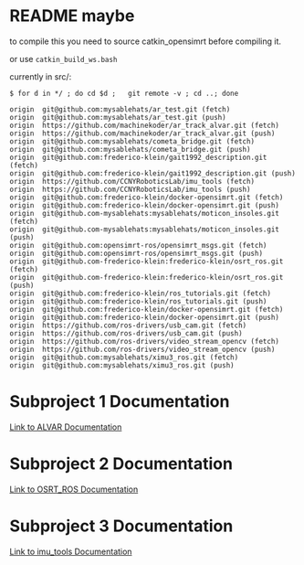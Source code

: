 # README maybe

to compile this you need to source catkin\_opensimrt before compiling it.  

or use ``catkin_build_ws.bash``

currently in src/:

	$ for d in */ ; do cd $d ;   git remote -v ; cd ..; done

	origin	git@github.com:mysablehats/ar_test.git (fetch)
	origin	git@github.com:mysablehats/ar_test.git (push)
	origin	https://github.com/machinekoder/ar_track_alvar.git (fetch)
	origin	https://github.com/machinekoder/ar_track_alvar.git (push)
	origin	git@github.com:mysablehats/cometa_bridge.git (fetch)
	origin	git@github.com:mysablehats/cometa_bridge.git (push)
	origin	git@github.com:frederico-klein/gait1992_description.git (fetch)
	origin	git@github.com:frederico-klein/gait1992_description.git (push)
	origin	https://github.com/CCNYRoboticsLab/imu_tools (fetch)
	origin	https://github.com/CCNYRoboticsLab/imu_tools (push)
	origin	git@github.com:frederico-klein/docker-opensimrt.git (fetch)
	origin	git@github.com:frederico-klein/docker-opensimrt.git (push)
	origin	git@github.com-mysablehats:mysablehats/moticon_insoles.git (fetch)
	origin	git@github.com-mysablehats:mysablehats/moticon_insoles.git (push)
	origin	git@github.com:opensimrt-ros/opensimrt_msgs.git (fetch)
	origin	git@github.com:opensimrt-ros/opensimrt_msgs.git (push)
	origin	git@github.com-frederico-klein:frederico-klein/osrt_ros.git (fetch)
	origin	git@github.com-frederico-klein:frederico-klein/osrt_ros.git (push)
	origin	git@github.com:frederico-klein/ros_tutorials.git (fetch)
	origin	git@github.com:frederico-klein/ros_tutorials.git (push)
	origin	git@github.com:frederico-klein/docker-opensimrt.git (fetch)
	origin	git@github.com:frederico-klein/docker-opensimrt.git (push)
	origin	https://github.com/ros-drivers/usb_cam.git (fetch)
	origin	https://github.com/ros-drivers/usb_cam.git (push)
	origin	https://github.com/ros-drivers/video_stream_opencv (fetch)
	origin	https://github.com/ros-drivers/video_stream_opencv (push)
	origin	git@github.com:mysablehats/ximu3_ros.git (fetch)
	origin	git@github.com:mysablehats/ximu3_ros.git (push)

# Subproject 1 Documentation
[Link to ALVAR Documentation](build/ar_track_alvar/html/index.html)

# Subproject 2 Documentation
[Link to OSRT\_ROS Documentation](build/osrt_ros/html/index.html)

# Subproject 3 Documentation
[Link to imu\_tools Documentation](build/imu_tools/html/index.html)


